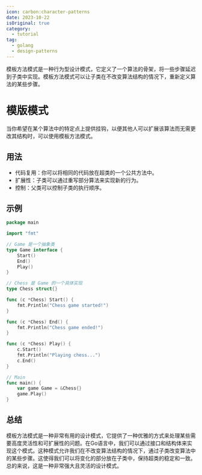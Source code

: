 ```yaml
---
icon: carbon:character-patterns
date: 2023-10-22
isOriginal: true
category:
  - tutorial
tag:
  - golang
  - design-patterns
---
```


模板方法模式是一种行为型设计模式，它定义了一个算法的骨架，将一些步骤延迟到子类中实现。模板方法模式可以让子类在不改变算法结构的情况下，重新定义算法的某些步骤。

<!-- more -->

# 模版模式

当你希望在某个算法中的特定点上提供挂钩，以便其他人可以扩展该算法而无需更改其结构时，可以使用模板方法模式。

## 用法

- 代码复用：你可以将相同的代码放在超类的一个公共方法中。
- 扩展性：子类可以通过重写部分算法来实现新的行为。
- 控制：父类可以控制子类的执行顺序。

## 示例


```go
package main

import "fmt"

// Game 是一个抽象类
type Game interface {
	Start()
	End()
	Play()
}

// Chess 是 Game 的一个具体实现
type Chess struct{}

func (c *Chess) Start() {
	fmt.Println("Chess game started!")
}

func (c *Chess) End() {
	fmt.Println("Chess game ended!")
}

func (c *Chess) Play() {
	c.Start()
	fmt.Println("Playing chess...")
	c.End()
}

// Main
func main() {
	var game Game = &Chess{}
	game.Play()
}
```

## 总结

模板方法模式是一种非常有用的设计模式，它提供了一种优雅的方式来处理某些需要高度灵活性和可扩展性的问题。在Go语言中，我们可以通过接口和结构体来实现这个模式。这种模式允许我们在不改变算法结构的情况下，通过子类改变算法中的某些步骤。这使得我们可以将变化的部分放在子类中，保持超类的稳定和一致。总的来说，这是一种非常强大且灵活的设计模式。